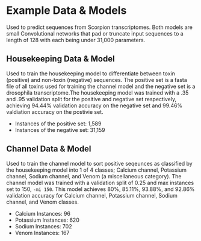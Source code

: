 # Example Data & Models
Used to predict sequences from Scorpion transcriptomes. Both models are small Convolutional networks that pad or truncate input sequences to a length of 128 with each being under 31,000 parameters.

## Housekeeping Data & Model
Used to train the housekeeping model to differentiate between toxin (positive) and non-toxin (negative) sequences. The positive set is a fasta file of all toxins used for training the channel model and the negative set is a drosophila transcriptome.The housekeeping model was trained with a .35 and .95 validation split for the positive and negative set respectively, achieving 94.44% validation accuracy on the negative set and 99.46% valdiation accuracy on the postivie set.
+ Instances of the positive set: 1,589
+ Instances of the negative set: 31,159

## Channel Data & Model
Used to train the channel model to sort positive seqeunces as classified by the housekeeping model into 1 of 4 classes; Calcium channel, Potassium channel, Sodium channel, and Venom (a miscellaneous category). The channel model was trained with a validation split of 0.25 and max instances set to 150, `-mi 150`. This model achieves 80%, 85.11%, 93.88%, and 92.86% validation accuracy for  Calcium channel, Potassium channel, Sodium channel, and Venom classes.
+ Calcium Instances: 96
+ Potassium Instances: 620
+ Sodium Instances: 702
+ Venom Instances: 167
